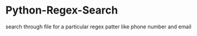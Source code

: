 # Python-Regex-Search
search through file for a particular regex patter like phone number and email
